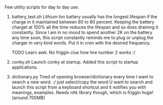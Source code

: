 Few utility scripts for day to day use.

1. battery_test.sh
	Lithium Ion battery usually has the longest lifespan if the charge in it maintained between 60 to 80 percent.
	Keeping the battery charget at 100% all the time reduces the lifespan and so does draining it constantly.
	Since I am in no mood to spend another 2K on the battery any time soon, this script constantly reminds me to plug or
	unplug the charger in very kind words. Put it in cron with the desired frequency.
	
	TODO
		Learn awk. No friggin clue how line number 2 works :/

2. conky.sh
	Launch conky at startup. Added this script to startup applications.

3. dictionary.py
	Tired of opening browser/dictionary every time I want to search a new word. :/
	just select/copy the word U want to search and launch this script from a keyboard shortcut and it notifies you with meanings, examples.
	Needs nltk library though, which is friggin huge! (around 700MB)
